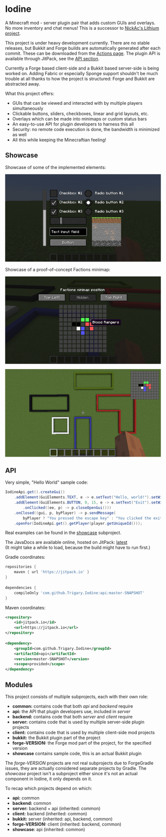 # Iodine

A Minecraft mod - server plugin pair that adds custom GUIs and overlays.
No more inventory and chat menus!
This is a successor to [NickAc's Lithium project](https://www.spigotmc.org/threads/lithium.274569/).

This project is under heavy development currently.
There are no stable releases, but Bukkit and Forge builds are automatically generated after each commit.
These can be downloaded from the [Actions page](https://github.com/Trigary/Iodine/actions).
The plugin API is available through JitPack, see the [API section](#API).

Currently a Forge based client-side and a Bukkit based server-side is being worked on.
Adding Fabric or especially Sponge support shouldn't be much trouble at all thanks
to how the project is structured: Forge and Bukkit are abstracted away.

What this project offers:

 - GUIs that can be viewed and interacted with by multiple players simultaneously
 - Clickable buttons, sliders, checkboxes, linear and grid layouts, etc.
 - Overlays which can be made into minimaps or custom status bars
 - An easy-to-use API for plugin developers to harness this all
 - Security: no remote code execution is done, the bandwidth is minimized as well
 - All this while keeping the Minecraftian feeling!

## Showcase

Showcase of some of the implemented elements:

![](showcase/elements.png)

Showcase of a proof-of-concept Factions minimap:

![](showcase/minimap-menu.png)

![](showcase/minimap-overlay.png)

## API

Very simple, "Hello World" sample code:

```java
IodineApi.get().createGui()
    .addElement(GuiElements.TEXT, e -> e.setText("Hello, world!").setWidth(75))
    .addElement(GuiElements.BUTTON, 0, 15, e -> e.setText("Exit").setWidth(75)
        .onClicked((ee, p) -> p.closeOpenGui()))
    .onClosed((gui, p, byPlayer) -> p.sendMessage(
        byPlayer ? "You pressed the escape key" : "You clicked the exit button"))
    .openFor(IodineApi.get().getPlayer(player.getUniqueId()));
```

Real examples can be found in the [showcase](showcase/src/main/java/hu/trigary/iodine/showcase) subproject.

The JavaDocs are available online, hosted on JitPack:
[latest](https://javadoc.jitpack.io/com/github/Trigary/Iodine/api/master-SNAPSHOT/javadoc/)  
(It might take a while to load, because the build might have to run first.)

Gradle coordinates:

```groovy
repositories {
    maven { url 'https://jitpack.io' }
}

dependencies {
    compileOnly 'com.github.Trigary.Iodine:api:master-SNAPSHOT'
}
```

Maven coordinates:

```xml
<repository>
    <id>jitpack.io</id>
    <url>https://jitpack.io</url>
</repository>

<dependency>
    <groupId>com.github.Trigary.Iodine</groupId>
    <artifactId>api</artifactId>
    <version>master-SNAPSHOT</version>
    <scope>provided</scope>
</dependency>
```

## Modules

This project consists of multiple subprojects, each with their own role:

 - **common:** contains code that both *api* and *backend* require
 - **api:** the API that plugin developers use, included in *server*
 - **backend:** contains code that both *server* and *client* require
 - **server:** contains code that is used by multiple server-side plugin projects
 - **client:** contains code that is used by multiple client-side mod projects
 - **bukkit:** the Bukkit plugin part of the project
 - **forge-VERSION:** the Forge mod part of the project, for the specified version
 - **showcase** contains sample code, this is an actual Bukkit plugin

The *forge-VERSION* projects are not real subprojects due to
ForgeGradle issues, they are actually considered separate projects by Gradle.
The *showcase* project isn't a subproject either
since it's not an actual component in Iodine, it only depends on it.

To recap which projects depend on which:

 - **api:** common
 - **backend:** common
 - **server:** backend + api (inherited: common)
 - **client:** backend (inherited: common)
 - **bukkit:** server (inherited: api, backend, common)
 - **forge-VERSION:** client (inherited: backend, common)
 - **showcase**: api (inherited: common)
